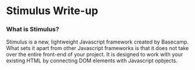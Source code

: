 # Stimulus Write-up

### What is Stimulus?

Stimulus is a new, lightweight Javascript framework created by Basecamp.  What sets it apart from other Javascript frameworks is that it does not take over the entire front-end of your project.  It is designed to work with your existing HTML by connecting DOM elements with Javascript opbjects.
